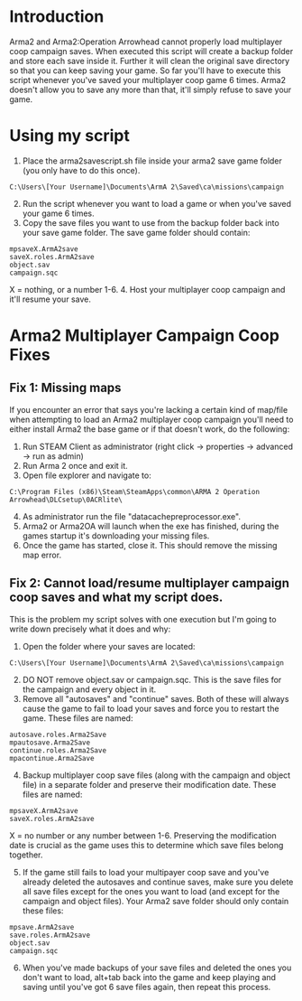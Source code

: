# Introduction
Arma2 and Arma2:Operation Arrowhead cannot properly load multiplayer coop campaign saves. When executed this script will create a backup folder and store each save inside it. Further it will clean the original save directory so that you can keep saving your game. So far you'll have to execute this script whenever you've saved your multiplayer coop game 6 times. Arma2 doesn't allow you to save any more than that, it'll simply refuse to save your game.

# Using my script 
1. Place the arma2savescript.sh file inside your arma2 save game folder (you only have to do this once).
```
C:\Users\[Your Username]\Documents\ArmA 2\Saved\ca\missions\campaign
```
2. Run the script whenever you want to load a game or when you've saved your game 6 times.
3. Copy the save files you want to use from the backup folder back into your save game folder. The save game folder should contain:
```
mpsaveX.ArmA2save
saveX.roles.ArmA2save
object.sav
campaign.sqc
```
X = nothing, or a number 1-6.
4. Host your multiplayer coop campaign and it'll resume your save.


# Arma2 Multiplayer Campaign Coop Fixes
## Fix 1: Missing maps
If you encounter an error that says you're lacking a certain kind of map/file when attempting to load an Arma2 multiplayer coop campaign you'll need to either install Arma2 the base game or if that doesn't work, do the following:

1. Run STEAM Client as administrator (right click -> properties -> advanced -> run as admin)
2. Run Arma 2 once and exit it.
3. Open file explorer and navigate to:
```
C:\Program Files (x86)\Steam\SteamApps\common\ARMA 2 Operation Arrowhead\DLCsetup\0ACRlite\
```
4. As administrator run the file "datacachepreprocessor.exe".
5. Arma2 or Arma2OA will launch when the exe has finished, during the games startup it's downloading your missing files.
6. Once the game has started, close it.
This should remove the missing map error.

## Fix 2: Cannot load/resume multiplayer campaign coop saves and what my script does.
This is the problem my script solves with one execution but I'm going to write down precisely what it does and why:
1. Open the folder where your saves are located:
```
C:\Users\[Your Username]\Documents\ArmA 2\Saved\ca\missions\campaign
```
2. DO NOT remove object.sav or campaign.sqc. This is the save files for the campaign and every object in it.
3. Remove all "autosaves" and "continue" saves. Both of these will always cause the game to fail to load your saves and force you to restart the game. These files are named:
```
autosave.roles.Arma2Save
mpautosave.Arma2Save
continue.roles.Arma2Save
mpacontinue.Arma2Save
```
4. Backup multiplayer coop save files (along with the campaign and object file) in a separate folder and preserve their modification date. These files are named:
```
mpsaveX.ArmA2save
saveX.roles.ArmA2save
```
X = no number or any number between 1-6.
Preserving the modification date is crucial as the game uses this to determine which save files belong together.

5. If the game still fails to load your multipayer coop save and you've already deleted the autosaves and continue saves, make sure you delete all save files except for the ones you want to load (and except for the campaign and object files). Your Arma2 save folder should only contain these files:
```
mpsave.ArmA2save
save.roles.ArmA2save
object.sav
campaign.sqc
```
6. When you've made backups of your save files and deleted the ones you don't want to load, alt+tab back into the game and keep playing and saving until you've got 6 save files again, then repeat this process.
